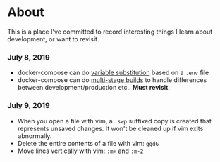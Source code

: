 # About
This is a place I've committed to record interesting things I learn about development, or want to revisit.

### July 8, 2019
* docker-compose can do [variable substitution](https://docs.docker.com/compose/compose-file/#variable-substitution) based on a `.env` file
* docker-compose can do [multi-stage builds](https://docs.docker.com/compose/compose-file/#build) to handle differences between development/production etc.. **Must revisit**.

### July 9, 2019
* When you open a file with vim, a `.swp` suffixed copy is created that represents unsaved changes. It won't be cleaned up if vim exits abnormally.
* Delete the entire contents of a file with vim: `ggdG`
* Move lines vertically with vim: `:m+` and `:m-2`
